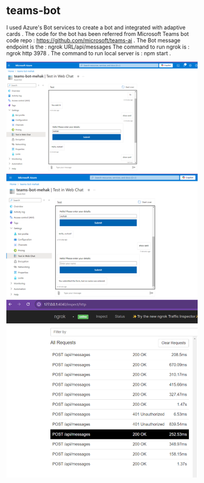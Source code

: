 # teams-bot
I used Azure's Bot services to create a bot and integrated with adaptive cards . The code for the bot has been referred from Microsoft Teams bot code repo : https://github.com/microsoft/teams-ai . 
The Bot message endpoint is the :  ngrok URL/api/messages
The command to run ngrok is : ngrok http 3978 .
The command to run local server is : npm start .

![adaptiveCard1](adaptiveCard1.png)
![adaptiveCard2](adaptiveCard2.png)
![ngrok](ngrok.png)


